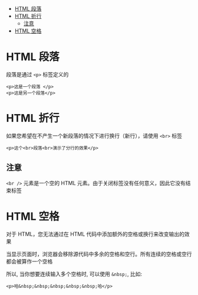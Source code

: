 <!--
 * @Author: shenxh
 * @Date: 2021-12-13 16:45:55
 * @LastEditors: shenxh
 * @LastEditTime: 2021-12-13 16:45:55
 * @Description: HTML 段落
-->

- [HTML 段落](#html-段落)
- [HTML 折行](#html-折行)
  - [注意](#注意)
- [HTML 空格](#html-空格)

# HTML 段落
段落是通过 `<p>` 标签定义的
```
<p>这是一个段落 </p>
<p>这是另一个段落</p>
```

# HTML 折行
如果您希望在不产生一个新段落的情况下进行换行（新行），请使用 `<br>` 标签

```
<p>这个<br>段落<br>演示了分行的效果</p>
```
## 注意
`<br />` 元素是一个空的 HTML 元素。由于关闭标签没有任何意义，因此它没有结束标签

# HTML 空格
对于 HTML，您无法通过在 HTML 代码中添加额外的空格或换行来改变输出的效果

当显示页面时，浏览器会移除源代码中多余的空格和空行。所有连续的空格或空行都会被算作一个空格

所以, 当你想要连续输入多个空格时, 可以使用 `&nbsp;`, 比如:
```
<p>哈&nbsp;&nbsp;&nbsp;&nbsp;&nbsp;哈</p>
```
